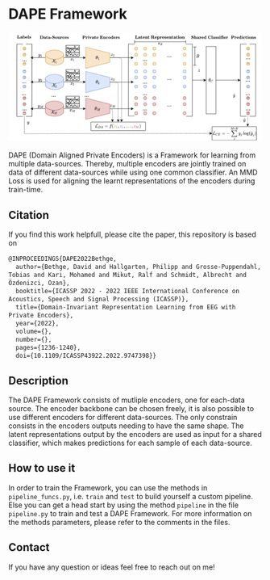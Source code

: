 # DAPE Framework
![DAPE Framework](img/dape_framework.png)<br/><br/>
DAPE (Domain Aligned Private Encoders) is a Framework for learning from multiple data-sources. Thereby, multiple encoders are jointly trained on data of different data-sources while using one common classifier. An MMD Loss is used for aligning the learnt representations of the encoders during train-time.

## Citation
If you find this work helpfull, please cite the paper, this repository is based on
```
@INPROCEEDINGS{DAPE2022Bethge,
  author={Bethge, David and Hallgarten, Philipp and Grosse-Puppendahl, Tobias and Kari, Mohamed and Mikut, Ralf and Schmidt, Albrecht and Özdenizci, Ozan},
  booktitle={ICASSP 2022 - 2022 IEEE International Conference on Acoustics, Speech and Signal Processing (ICASSP)}, 
  title={Domain-Invariant Representation Learning from EEG with Private Encoders}, 
  year={2022},
  volume={},
  number={},
  pages={1236-1240},
  doi={10.1109/ICASSP43922.2022.9747398}}

```

## Description
The DAPE Framework consists of mutliple encoders, one for each-data source. The encoder backbone can be chosen freely, it is also possible to use different encoders for different data-sources. The only constrain consists in the encoders outputs needing to have the same shape. The latent representations output by the encoders are used as input for a shared classifier, which makes predictions for each sample of each data-source.

## How to use it
In order to train the Framework, you can use the methods in `pipeline_funcs.py`, i.e. `train` and `test` to build yourself a custom pipeline. Else you can get a head start by using the method `pipeline` in the file `pipeline.py` to train and test a DAPE Framework. For more information on the methods parameters, please refer to the comments in the files.

## Contact
If you have any question or ideas feel free to reach out on me!
